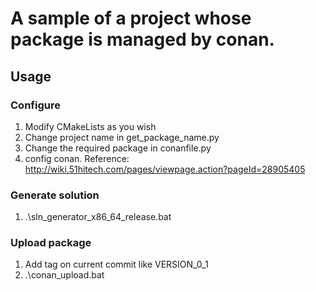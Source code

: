 # A sample of a project whose package is managed by conan.

## Usage
### Configure
1. Modify CMakeLists as you wish
2. Change project name in get_package_name.py
3. Change the required package in conanfile.py
4. config conan. Reference: http://wiki.51hitech.com/pages/viewpage.action?pageId=28905405

### Generate solution
1. .\sln_generator_x86_64_release.bat

### Upload package
1. Add tag on current commit like VERSION_0_1
2. .\conan_upload.bat

